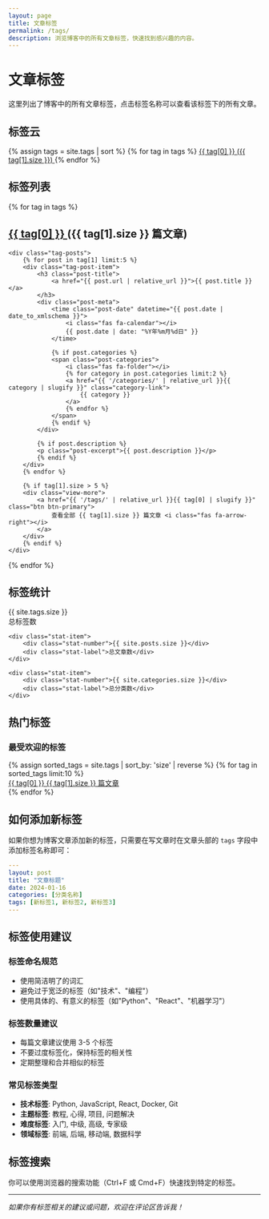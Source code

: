 ```yaml
---
layout: page
title: 文章标签
permalink: /tags/
description: 浏览博客中的所有文章标签，快速找到感兴趣的内容。
---
```


# 文章标签

这里列出了博客中的所有文章标签，点击标签名称可以查看该标签下的所有文章。

## 标签云

<div class="tags-cloud">
    {% assign tags = site.tags | sort %}
    {% for tag in tags %}
    <a href="{{ '/tags/' | relative_url }}{{ tag[0] | slugify }}" 
       class="tag-item tag-size-{{ tag[1].size | at_most: 5 }}">
        {{ tag[0] }}
        <span class="tag-count">({{ tag[1].size }})</span>
    </a>
    {% endfor %}
</div>

## 标签列表

{% for tag in tags %}
<div class="tag-section">
    <h2 class="tag-title">
        <i class="fas fa-tag"></i>
        <a href="{{ '/tags/' | relative_url }}{{ tag[0] | slugify }}">
            {{ tag[0] }}
        </a>
        <span class="tag-count">({{ tag[1].size }} 篇文章)</span>
    </h2>
    
    <div class="tag-posts">
        {% for post in tag[1] limit:5 %}
        <div class="tag-post-item">
            <h3 class="post-title">
                <a href="{{ post.url | relative_url }}">{{ post.title }}</a>
            </h3>
            <div class="post-meta">
                <time class="post-date" datetime="{{ post.date | date_to_xmlschema }}">
                    <i class="fas fa-calendar"></i>
                    {{ post.date | date: "%Y年%m月%d日" }}
                </time>
                
                {% if post.categories %}
                <span class="post-categories">
                    <i class="fas fa-folder"></i>
                    {% for category in post.categories limit:2 %}
                    <a href="{{ '/categories/' | relative_url }}{{ category | slugify }}" class="category-link">
                        {{ category }}
                    </a>
                    {% endfor %}
                </span>
                {% endif %}
            </div>
            
            {% if post.description %}
            <p class="post-excerpt">{{ post.description }}</p>
            {% endif %}
        </div>
        {% endfor %}
        
        {% if tag[1].size > 5 %}
        <div class="view-more">
            <a href="{{ '/tags/' | relative_url }}{{ tag[0] | slugify }}" class="btn btn-primary">
                查看全部 {{ tag[1].size }} 篇文章 <i class="fas fa-arrow-right"></i>
            </a>
        </div>
        {% endif %}
    </div>
</div>
{% endfor %}

## 标签统计

<div class="tag-stats">
    <div class="stat-item">
        <div class="stat-number">{{ site.tags.size }}</div>
        <div class="stat-label">总标签数</div>
    </div>
    
    <div class="stat-item">
        <div class="stat-number">{{ site.posts.size }}</div>
        <div class="stat-label">总文章数</div>
    </div>
    
    <div class="stat-item">
        <div class="stat-number">{{ site.categories.size }}</div>
        <div class="stat-label">总分类数</div>
    </div>
</div>

## 热门标签

<div class="popular-tags">
    <h3>最受欢迎的标签</h3>
    <div class="popular-tags-list">
        {% assign sorted_tags = site.tags | sort_by: 'size' | reverse %}
        {% for tag in sorted_tags limit:10 %}
        <div class="popular-tag-item">
            <a href="{{ '/tags/' | relative_url }}{{ tag[0] | slugify }}" class="popular-tag-link">
                <span class="tag-name">{{ tag[0] }}</span>
                <span class="tag-count">{{ tag[1].size }} 篇文章</span>
            </a>
        </div>
        {% endfor %}
    </div>
</div>

## 如何添加新标签

如果你想为博客文章添加新的标签，只需要在写文章时在文章头部的 `tags` 字段中添加标签名称即可：

```yaml
---
layout: post
title: "文章标题"
date: 2024-01-16
categories: [分类名称]
tags: [新标签1, 新标签2, 新标签3]
---
```

## 标签使用建议

### 标签命名规范
- 使用简洁明了的词汇
- 避免过于宽泛的标签（如"技术"、"编程"）
- 使用具体的、有意义的标签（如"Python"、"React"、"机器学习"）

### 标签数量建议
- 每篇文章建议使用 3-5 个标签
- 不要过度标签化，保持标签的相关性
- 定期整理和合并相似的标签

### 常见标签类型
- **技术标签**: Python, JavaScript, React, Docker, Git
- **主题标签**: 教程, 心得, 项目, 问题解决
- **难度标签**: 入门, 中级, 高级, 专家级
- **领域标签**: 前端, 后端, 移动端, 数据科学

## 标签搜索

你可以使用浏览器的搜索功能（Ctrl+F 或 Cmd+F）快速找到特定的标签。

---

*如果你有标签相关的建议或问题，欢迎在评论区告诉我！* 